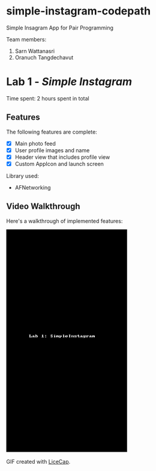 # simple-instagram-codepath
Simple Insagram App for Pair Programming

Team members:
1. Sarn Wattanasri
2. Oranuch Tangdechavut

# Lab 1 - *Simple Instagram*

Time spent: 2 hours spent in total

## Features

The following features are complete:

- [x] Main photo feed
- [x] User profile images and name
- [x] Header view that includes profile view
- [x] Custom AppIcon and launch screen

Library used:
- AFNetworking

## Video Walkthrough 

Here's a walkthrough of implemented features:

![ALT TEXT](Lab1.gif)

GIF created with [LiceCap](http://www.cockos.com/licecap/).


